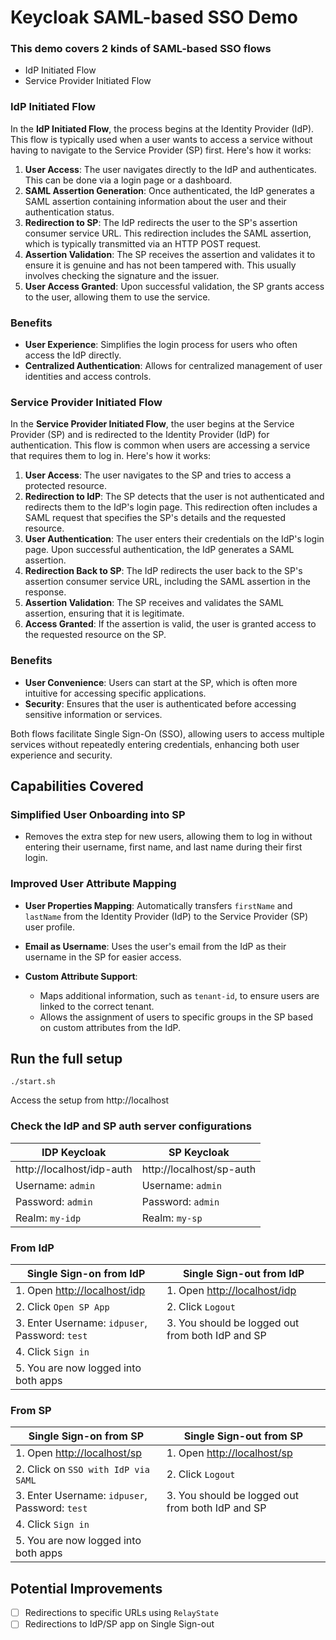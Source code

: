 # Keycloak SAML-based SSO Demo

### This demo covers 2 kinds of SAML-based SSO flows

- IdP Initiated Flow
- Service Provider Initiated Flow

### IdP Initiated Flow

In the **IdP Initiated Flow**, the process begins at the Identity Provider (IdP). This flow is typically used when a
user wants to access a service without having to navigate to the Service Provider (SP) first. Here's how it works:

1. **User Access**: The user navigates directly to the IdP and authenticates. This can be done via a login page or a
   dashboard.
2. **SAML Assertion Generation**: Once authenticated, the IdP generates a SAML assertion containing information about
   the user and their authentication status.
3. **Redirection to SP**: The IdP redirects the user to the SP's assertion consumer service URL. This redirection
   includes the SAML assertion, which is typically transmitted via an HTTP POST request.
4. **Assertion Validation**: The SP receives the assertion and validates it to ensure it is genuine and has not been
   tampered with. This usually involves checking the signature and the issuer.
5. **User Access Granted**: Upon successful validation, the SP grants access to the user, allowing them to use the
   service.

### Benefits

- **User Experience**: Simplifies the login process for users who often access the IdP directly.
- **Centralized Authentication**: Allows for centralized management of user identities and access controls.

### Service Provider Initiated Flow

In the **Service Provider Initiated Flow**, the user begins at the Service Provider (SP) and is redirected to the
Identity Provider (IdP) for authentication. This flow is common when users are accessing a service that requires them to
log in. Here's how it works:

1. **User Access**: The user navigates to the SP and tries to access a protected resource.
2. **Redirection to IdP**: The SP detects that the user is not authenticated and redirects them to the IdP's login page.
   This redirection often includes a SAML request that specifies the SP's details and the requested resource.
3. **User Authentication**: The user enters their credentials on the IdP's login page. Upon successful authentication,
   the IdP generates a SAML assertion.
4. **Redirection Back to SP**: The IdP redirects the user back to the SP's assertion consumer service URL, including the
   SAML assertion in the response.
5. **Assertion Validation**: The SP receives and validates the SAML assertion, ensuring that it is legitimate.
6. **Access Granted**: If the assertion is valid, the user is granted access to the requested resource on the SP.

### Benefits

- **User Convenience**: Users can start at the SP, which is often more intuitive for accessing specific applications.
- **Security**: Ensures that the user is authenticated before accessing sensitive information or services.

Both flows facilitate Single Sign-On (SSO), allowing users to access multiple services without repeatedly entering
credentials, enhancing both user experience and security.

## Capabilities Covered

### Simplified User Onboarding into SP

- Removes the extra step for new users, allowing them to log in without entering their
  username, first name, and last name during their first login.

### Improved User Attribute Mapping

- **User Properties Mapping**: Automatically transfers `firstName` and `lastName` from the Identity Provider (IdP) to
  the Service Provider (SP) user profile.

- **Email as Username**: Uses the user's email from the IdP as their username in the SP for easier access.

- **Custom Attribute Support**:
    - Maps additional information, such as `tenant-id`, to ensure users are linked to the correct
      tenant.
    - Allows the assignment of users to specific groups in the SP based on custom attributes from
      the IdP.

## Run the full setup

```shell
./start.sh
```

Access the setup from http://localhost

### Check the IdP and SP auth server configurations

| IDP Keycloak              | SP Keycloak              |
|---------------------------|--------------------------|
| http://localhost/idp-auth | http://localhost/sp-auth |
| Username: `admin`         | Username: `admin`        |
| Password: `admin`         | Password: `admin`        |
| Realm: `my-idp`           | Realm: `my-sp`           |

### From IdP

| Single Sign-on from IdP                              | Single Sign-out from IdP                             |
|------------------------------------------------------|------------------------------------------------------|
| 1. Open [http://localhost/idp](http://localhost/idp) | 1. Open [http://localhost/idp](http://localhost/idp) |
| 2. Click `Open SP App`                               | 2. Click `Logout`                                    |
| 3. Enter Username: `idpuser`, Password: `test`       | 3. You should be logged out from both IdP and SP     |
| 4. Click `Sign in`                                   |                                                      |
| 5. You are now logged into both apps                 |                                                      |

### From SP

| Single Sign-on from SP                             | Single Sign-out from SP                            |
|----------------------------------------------------|----------------------------------------------------|
| 1. Open [http://localhost/sp](http://localhost/sp) | 1. Open [http://localhost/sp](http://localhost/sp) |
| 2. Click on `SSO with IdP via SAML`                | 2. Click `Logout`                                  |
| 3. Enter Username: `idpuser`, Password: `test`     | 3. You should be logged out from both IdP and SP   |
| 4. Click `Sign in`                                 |                                                    |
| 5. You are now logged into both apps               |                                                    |

## Potential Improvements

- [ ] Redirections to specific URLs using `RelayState`
- [ ] Redirections to IdP/SP app on Single Sign-out